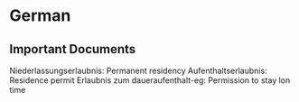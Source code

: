 # German

## Important Documents

Niederlassungserlaubnis: Permanent residency
Aufenthaltserlaubnis: Residence permit
Erlaubnis zum daueraufenthalt-eg: Permission to stay lon time
